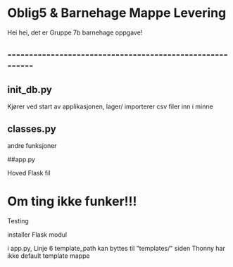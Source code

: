 # Oblig5 & Barnehage Mappe Levering

Hei hei, det er Gruppe 7b barnehage oppgave! 

## ---------------------------------------------------------

## init_db.py

Kjører ved start av applikasjonen, lager/ importerer csv filer inn i minne

## classes.py

andre funksjoner

##app.py

Hoved Flask fil

# Om ting ikke funker!!!

Testing

installer Flask modul

i app.py, Linje 6 template_path kan byttes til "templates/" siden Thonny har ikke default template mappe



